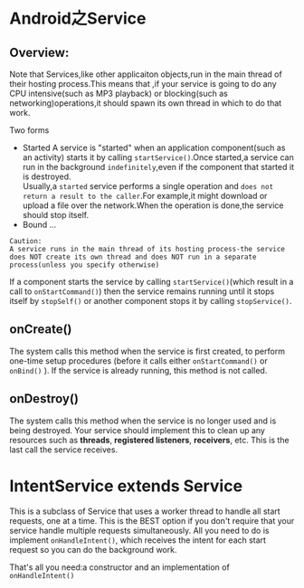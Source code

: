 # Android之Service

## Overview:
Note that Services,like other applicaiton objects,run in the main thread of their hosting process.This means that ,if your service is going to do any CPU intensive(such as MP3 playback) or blocking(such as networking)operations,it should spawn its own thread in which to do that work.

Two forms
- Started
A service is "started" when an application component(such as an activity) starts it by calling `startService()`.Once started,a service can run in the background `indefinitely`,even if the component that started it is destroyed.</br>
Usually,a `started` service performs a single operation and `does not return a result to the caller`.For example,it might download or upload a file over the network.When the operation is done,the service should stop itself.
- Bound
...

```
Caution:
A service runs in the main thread of its hosting process-the service does NOT create its own thread and does NOT run in a separate process(unless you specify otherwise)
```

If a component starts the service by calling `startService()`(which result in a call to `onStartCommand()`) then the service remains running until it stops itself by `stopSelf()` or another component stops it by calling `stopService()`.

## onCreate()

The system calls this method when the service is first created, to perform one-time setup procedures (before it calls either `onStartCommand()` or `onBind()` ). If the service is already running, this method is not called.

## onDestroy()

The system calls this method when the service is no longer used and is being destroyed. Your service should implement this to clean up any resources such as <b>threads</b>, <b>registered listeners</b>, <b>receivers</b>, etc. This is the last call the service receives.


# IntentService extends Service

This is a subclass of Service that uses a worker thread to handle all start requests, one at a time. This is the BEST option if you don't require that your service handle multiple requests simultaneously. All you need to do is implement `onHandleIntent()`, which receives the intent for each start request so you can do the background work.</br>

That's all you need:a constructor and an implementation of `onHandleIntent()`
